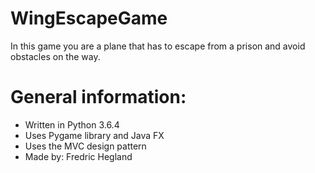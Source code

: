 # WingEscapeGame

In this game you are a plane that has to escape from a prison and avoid obstacles on the way.

# General information:
- Written in Python 3.6.4
- Uses Pygame library and Java FX
- Uses the MVC design pattern
- Made by: Fredric Hegland
